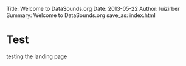 Title: Welcome to DataSounds.org
Date: 2013-05-22
Author: luizirber
Summary: Welcome to DataSounds.org
save_as: index.html

Test
====

testing the landing page
